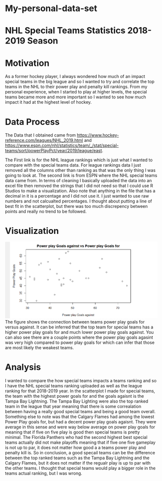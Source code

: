 # My-personal-data-set



# NHL Special Teams Statistics 2018-2019 Season

# Motivation
As a former hockey player, I always wondered how much of an impact special teams in the big league and so I wanted to try and correlate the top teams in the NHL to their power play and penalty kill rankings. From my personal experience, when I started to play at higher levels, the special teams became more and more important so I wanted to see how much impact it had at the highest level of hockey.

# Data Process
The Data that I obtained came from
https://www.hockey-reference.com/leagues/NHL_2019.html and https://www.espn.com/nhl/statistics/team/_/stat/special-teams/sort/powerPlayPct/year/2019/league/east.

The First link is for the NHL league rankings which is just what I wanted to compare with the special teams data. For league rankings data I just removed all the columns other than ranking as that was the only thing I was going to look at. The second link is from ESPN where the NHL special teams data came from. In terms of cleaning I basically uploaded the data into an excel file then removed the strings that I did not need so that I could use R Studios to make a visualization. Also note that anything in the file that has a decimal in it is a percentage and I did not use it. I just wanted to use raw numbers and not calcualted percentages. I thought about putting a line of best fit in the scatterplot, but there was too much discrepency between points and really no trend to be followed. 

# Visualization

<img src = "https://raw.githubusercontent.com/swiranata/My-personal-data-set/main/Power%20play%20goals%20for%20vs%20against%20figure.PNG">
The figure shows the connection between teams power play goals for versus against. It can be inferred that the top team for special teams has a higher power play goals for and much lower power play goals against. You can also see there are a couple points where the power play goals agasint was very high compared to power play goals for which can infer that those are most likely the weakest teams. 

# Analysis

I wanted to compare the how special teams impacts a teams ranking and so I have the NHL special teams ranking uploaded as well as the league ranking for that 2018-2019 year. In the scatterplot I made for special teams, the team with the highest power goals for and the goals agaisnt is the Tampa Bay Lightning. The Tampa Bay Lighting were also the top ranked team in the league that year meaning that there is some correalation between having a really good special teams and being a good team overall. Something else to note was that the Calgary Flames had among the lowest Power Play goals for, but had a decent power play goals agaisnt. They were average in this sense and were way below average on power play goals for meaning that if five on five play is good then special teams is pretty minimal. The Florida Panthers who had the second highest best special teams actually did not make playoffs meaning that if five one five gameplay is not up to par, it does not matter how good a a teams power play and penalty kill is. So in conclusion, a good specail teams can be the difference between the top ranked teams such as the Tampa Bay Lightning and the Calgary Flames, but it does not matter if the regualr play is up to par with the other teams. I thought that special teams would play a bigger role in the teams actual ranking, but I was wrong.
